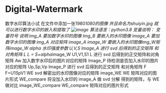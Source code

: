 # Digital-Watermark
数字水印算法小试
在文件中添加一张1980*1080的图像
并且命名为shuiyin.jpg
就可以进行数字水印的嵌入和提取了
![image](https://user-images.githubusercontent.com/61741332/147665150-16a4551f-922d-4942-b90e-d28b8da85380.png)
算法语言：python3.8
变量说明： 
变量符号 说明 img_A 要加数字水印的图像
Img_B 要嵌入的水印图像
image_A 要加数字水印的图像 img_A 对应矩阵
image_A
image_W 要嵌入的水印图像img_W矩阵image_W
alpha 水印强度参数
U,V,S Image_A 进行 svd 后得到的正交矩阵
和对角矩阵
L L = S+alpha*image_W
U1,V1,S1 L 进行 svd 后得到的正交矩阵和对角
矩阵
Aw 加入数字水印后的图片对应的矩阵
Image_P 待检测是否加入水印的图片对应的矩阵
Up,Sp,Vp Image_P 进行 svd 后得到的正交矩阵
和对角矩阵
F F=U1SpV1
WE svd 解密出的水印图像对应的矩阵
image_WE WE 矩阵对应的图片形式
WE_compare 将没加入水印的 image_A 做 svd 分解
得到的矩阵，与 WE 做对比
image_WE_compare WE_compare 矩阵对应的图片形式
